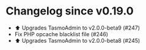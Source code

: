 # Changelog since v0.19.0
- ⬆️ Upgrades TasmoAdmin to v2.0.0-beta9 (#247) 
- Fix PHP opcache blacklist file (#246) 
- ⬆️ Upgrades TasmoAdmin to v2.0.0-beta8 (#245) 
